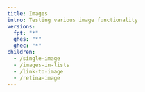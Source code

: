 ```yaml
---
title: Images
intro: Testing various image functionality
versions:
  fpt: "*"
  ghes: "*"
  ghec: "*"
children:
  - /single-image
  - /images-in-lists
  - /link-to-image
  - /retina-image
---
```

